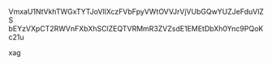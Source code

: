 VmxaU1NtVkhTWGxTYTJoVllXczFVbFpyVWtOVVJrVjVUbGQwYUZJeFduVlZS
bEYzVXpCT2RWVnFXbXhSClZEQTVRMmR3ZVZsdE1EMEtDbXh0Ync9PQoKc21u

xag